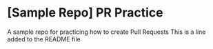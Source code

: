 # [Sample Repo] PR Practice
A sample repo for practicing how to create Pull Requests
This is a line added to the README file
